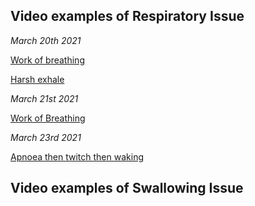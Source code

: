 

Video examples of Respiratory Issue
-------------------------------------

*March 20th 2021*

[Work of breathing](https://youtu.be/-DYhiRprmGA)

[Harsh exhale](https://youtu.be/4UMuJ2TZE3A)

*March 21st 2021*

[Work of Breathing](https://youtu.be/nt48c0MaXEw)

*March 23rd 2021*

[Apnoea then twitch then waking](https://youtu.be/Ica5CZ01iCk)


Video examples of Swallowing Issue
------------------------------------
